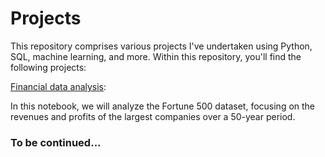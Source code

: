 # Projects

This repository comprises various projects I've undertaken using Python, SQL, machine learning, and more. Within this repository, you'll find the following projects:

[Financial data analysis](https://github.com/zajacmarcin91/Projects/blob/main/Financial_data.ipynb):

In this notebook, we will analyze the Fortune 500 dataset, focusing on the revenues and profits of the largest companies over a 50-year period.

### To be continued...